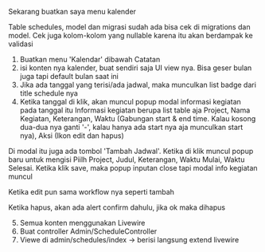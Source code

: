 Sekarang buatkan saya menu kalender

Table schedules, model dan migrasi sudah ada bisa cek di migrations dan model. Cek juga kolom-kolom yang nullable karena itu akan berdampak ke validasi

1. Buatkan menu 'Kalendar' dibawah Catatan
2. isi konten nya kalender, buat sendiri saja UI view nya. Bisa geser bulan juga tapi default bulan saat ini
3. Jika ada tanggal yang terisi/ada jadwal, maka munculkan list badge dari title schedule nya
4. Ketika tanggal di klik, akan muncul popup modal informasi kegiatan pada tanggal itu
Informasi kegiatan berupa list table aja
Project, Nama Kegiatan, Keterangan, Waktu (Gabungan start & end time. Kalau kosong dua-dua nya ganti '-', kalau hanya ada start nya aja munculkan start nya), Aksi (Ikon edit dan hapus)

Di modal itu juga ada tombol 'Tambah Jadwal'. Ketika di klik muncul popup baru untuk mengisi 
Piilh Project, Judul, Keterangan, Waktu Mulai, Waktu Selesai. Ketika klik save, maka popup inputan close tapi modal info kegiatan muncul

Ketika edit pun sama workflow nya seperti tambah

Ketika hapus, akan ada alert confirm dahulu, jika ok maka dihapus

5. Semua konten menggunakan Livewire
6. Buat controller Admin/ScheduleController
7. Viewe di admin/schedules/index -> berisi langsung extend livewire